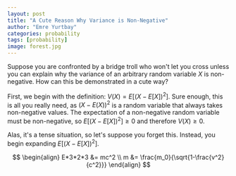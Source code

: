 ```yaml
---
layout: post
title: "A Cute Reason Why Variance is Non-Negative"
author: "Emre Yurtbay"
categories: probability
tags: [probability]
image: forest.jpg
---
```

Suppose you are confronted by a bridge troll who won't let you cross unless you can explain why the variance of an arbitrary random variable $X$ is non-negative. How can this be demonstrated in a cute way? 

First, we begin with the definition: $V(X) = E \left[\left(X - E[X]\right)^{2}\right]$. Sure enough, this is all you really need, as $(X - E(X))^2$ is a random variable that always takes non-negative values. The expectation of a non-negative random variable must be non-negative, so $E \left[\left(X - E[X]\right)^{2}\right] \geq 0$ and therefore $V(X) \geq 0$.

Alas, it's a tense situation, so let's suppose you forget this. Instead, you begin expanding $E \left[\left(X - E[X]\right)^{2}\right]$.

$$
\begin{align}
E*3*2*3 &= mc^2                              \\
m &= \frac{m_0}{\sqrt{1-\frac{v^2}{c^2}}}
\end{align}
$$
